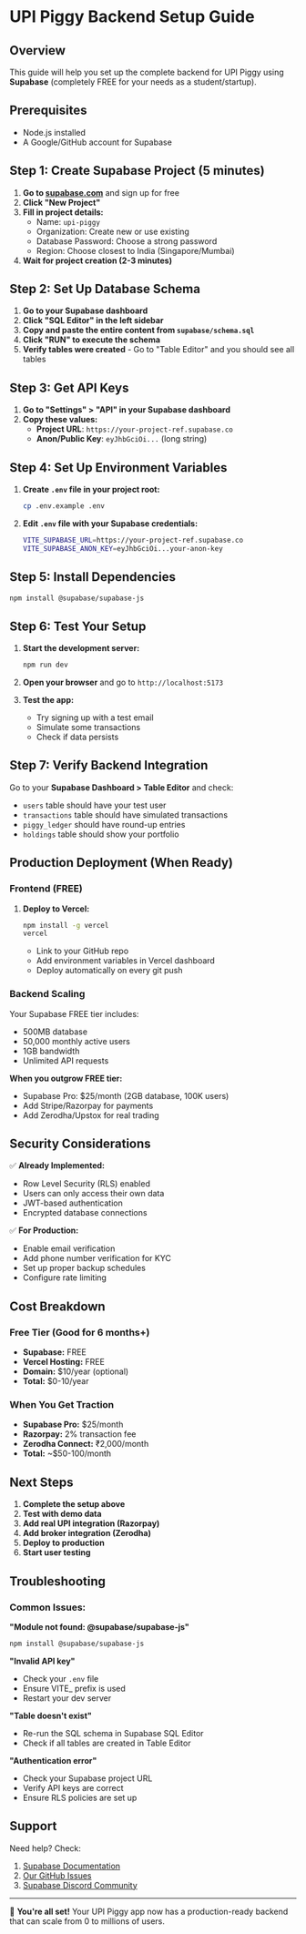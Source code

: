 # UPI Piggy Backend Setup Guide

## Overview
This guide will help you set up the complete backend for UPI Piggy using **Supabase** (completely FREE for your needs as a student/startup).

## Prerequisites
- Node.js installed
- A Google/GitHub account for Supabase

## Step 1: Create Supabase Project (5 minutes)

1. **Go to [supabase.com](https://supabase.com)** and sign up for free
2. **Click "New Project"**
3. **Fill in project details:**
   - Name: `upi-piggy`
   - Organization: Create new or use existing
   - Database Password: Choose a strong password
   - Region: Choose closest to India (Singapore/Mumbai)
4. **Wait for project creation (2-3 minutes)**

## Step 2: Set Up Database Schema

1. **Go to your Supabase dashboard**
2. **Click "SQL Editor" in the left sidebar**
3. **Copy and paste the entire content from `supabase/schema.sql`**
4. **Click "RUN" to execute the schema**
5. **Verify tables were created** - Go to "Table Editor" and you should see all tables

## Step 3: Get API Keys

1. **Go to "Settings" > "API" in your Supabase dashboard**
2. **Copy these values:**
   - **Project URL**: `https://your-project-ref.supabase.co`
   - **Anon/Public Key**: `eyJhbGciOi...` (long string)

## Step 4: Set Up Environment Variables

1. **Create `.env` file in your project root:**
   ```bash
   cp .env.example .env
   ```

2. **Edit `.env` file with your Supabase credentials:**
   ```bash
   VITE_SUPABASE_URL=https://your-project-ref.supabase.co
   VITE_SUPABASE_ANON_KEY=eyJhbGciOi...your-anon-key
   ```

## Step 5: Install Dependencies

```bash
npm install @supabase/supabase-js
```

## Step 6: Test Your Setup

1. **Start the development server:**
   ```bash
   npm run dev
   ```

2. **Open your browser** and go to `http://localhost:5173`

3. **Test the app:**
   - Try signing up with a test email
   - Simulate some transactions
   - Check if data persists

## Step 7: Verify Backend Integration

Go to your **Supabase Dashboard > Table Editor** and check:
- `users` table should have your test user
- `transactions` table should have simulated transactions
- `piggy_ledger` should have round-up entries
- `holdings` table should show your portfolio

## Production Deployment (When Ready)

### Frontend (FREE)
1. **Deploy to Vercel:**
   ```bash
   npm install -g vercel
   vercel
   ```
   - Link to your GitHub repo
   - Add environment variables in Vercel dashboard
   - Deploy automatically on every git push

### Backend Scaling
Your Supabase FREE tier includes:
- 500MB database
- 50,000 monthly active users
- 1GB bandwidth
- Unlimited API requests

**When you outgrow FREE tier:**
- Supabase Pro: $25/month (2GB database, 100K users)
- Add Stripe/Razorpay for payments
- Add Zerodha/Upstox for real trading

## Security Considerations

✅ **Already Implemented:**
- Row Level Security (RLS) enabled
- Users can only access their own data
- JWT-based authentication
- Encrypted database connections

✅ **For Production:**
- Enable email verification
- Add phone number verification for KYC
- Set up proper backup schedules
- Configure rate limiting

## Cost Breakdown

### Free Tier (Good for 6 months+)
- **Supabase:** FREE
- **Vercel Hosting:** FREE
- **Domain:** $10/year (optional)
- **Total:** $0-10/year

### When You Get Traction
- **Supabase Pro:** $25/month
- **Razorpay:** 2% transaction fee
- **Zerodha Connect:** ₹2,000/month
- **Total:** ~$50-100/month

## Next Steps

1. **Complete the setup above**
2. **Test with demo data**
3. **Add real UPI integration (Razorpay)**
4. **Add broker integration (Zerodha)**
5. **Deploy to production**
6. **Start user testing**

## Troubleshooting

### Common Issues:

**"Module not found: @supabase/supabase-js"**
```bash
npm install @supabase/supabase-js
```

**"Invalid API key"**
- Check your `.env` file
- Ensure VITE_ prefix is used
- Restart your dev server

**"Table doesn't exist"**
- Re-run the SQL schema in Supabase SQL Editor
- Check if all tables are created in Table Editor

**"Authentication error"**
- Check your Supabase project URL
- Verify API keys are correct
- Ensure RLS policies are set up

## Support

Need help? Check:
1. [Supabase Documentation](https://supabase.com/docs)
2. [Our GitHub Issues](link-to-your-repo)
3. [Supabase Discord Community](https://discord.supabase.com)

---

🎉 **You're all set!** Your UPI Piggy app now has a production-ready backend that can scale from 0 to millions of users.
